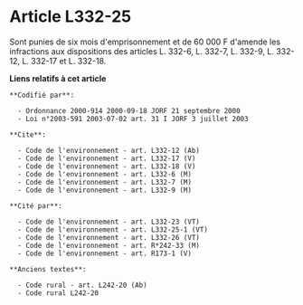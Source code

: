 # Article L332-25

Sont punies de six mois d'emprisonnement et de 60 000 F d'amende les infractions aux dispositions des articles L. 332-6, L.
332-7, L. 332-9, L. 332-12, L. 332-17 et L. 332-18.

**Liens relatifs à cet article**

	**Codifié par**:

	  - Ordonnance 2000-914 2000-09-18 JORF 21 septembre 2000
	  - Loi n°2003-591 2003-07-02 art. 31 I JORF 3 juillet 2003

	**Cite**:

	  - Code de l'environnement - art. L332-12 (Ab)
	  - Code de l'environnement - art. L332-17 (V)
	  - Code de l'environnement - art. L332-18 (V)
	  - Code de l'environnement - art. L332-6 (M)
	  - Code de l'environnement - art. L332-7 (M)
	  - Code de l'environnement - art. L332-9 (M)

	**Cité par**:

	  - Code de l'environnement - art. L332-23 (VT)
	  - Code de l'environnement - art. L332-25-1 (VT)
	  - Code de l'environnement - art. L332-26 (VT)
	  - Code de l'environnement - art. R*242-33 (M)
	  - Code de l'environnement - art. R173-1 (V)

	**Anciens textes**:

	  - Code rural - art. L242-20 (Ab)
	  - Code rural L242-20
